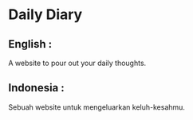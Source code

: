 # Daily Diary
## English :
A website to pour out your daily thoughts.
## Indonesia :
Sebuah website untuk mengeluarkan keluh-kesahmu.
